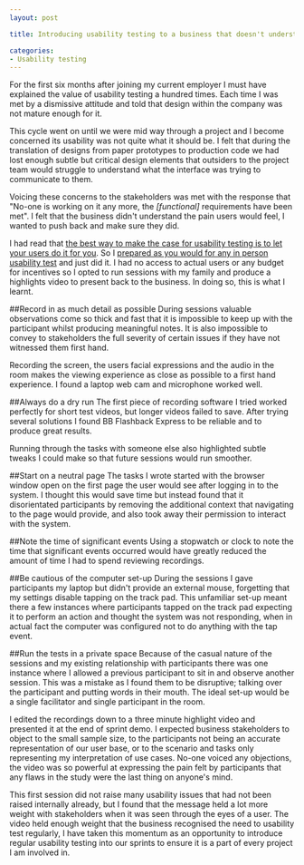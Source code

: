 ```yaml
---
layout: post

title: Introducing usability testing to a business that doesn't understand its value

categories:
- Usability testing
---
```


For the first six months after joining my current employer I must have explained the value of usability testing a hundred times. Each time I was met by a dismissive attitude and told that design within the company was not mature enough for it.

This cycle went on until we were mid way through a project and I become concerned its usability was not quite what it should be. I felt that during the translation of designs from paper prototypes to production code we had lost enough subtle but critical design elements that outsiders to the project team would struggle to understand what the interface was trying to communicate to them.

Voicing these concerns to the stakeholders was met with the response that "No-one is working on it any more, the _[functional]_ requirements have been met". I felt that the business didn't understand the pain users would feel, I wanted to push back and make sure they did.

I had read that <a href="http://www.usertesting.com/blog/2013/09/24/help-my-boss-doesnt-think-usability-testing-is-worth-it-2/">the best way to make the case for usability testing is to let your users do it for you</a>. So I <a href="http://www.sensible.com/downloads-rsme.html">prepared as you would for any in person usability test</a> and just did it. I had no access to actual users or any budget for incentives so I opted to run sessions with my family and produce a highlights video to present back to the business. In doing so, this is what I learnt.




##Record in as much detail as possible
During sessions valuable observations come so thick and fast that it is impossible to keep up with the participant whilst producing meaningful notes. It is also impossible to convey to stakeholders the full severity of certain issues if they have not witnessed them first hand.

Recording the screen, the users facial expressions and the audio in the room makes the viewing experience as close as possible to a first hand experience. I found a laptop web cam and microphone worked well.




##Always do a dry run
The first piece of recording software I tried worked perfectly for short test videos, but longer videos failed to save. After trying several solutions I found BB Flashback Express to be reliable and to produce great results.

Running through the tasks with someone else also highlighted subtle tweaks I could make so that future sessions would run smoother.




##Start on a neutral page
The tasks I wrote started with the browser window open on the first page the user would see after logging in to the system. I thought this would save time but instead found that it disorientated participants by removing the additional context that navigating to the page would provide, and also took away their permission to interact with the system.




##Note the time of significant events
Using a stopwatch or clock to note the time that significant events occurred would have greatly reduced the amount of time I had to spend reviewing recordings.




##Be cautious of the computer set-up
During the sessions I gave participants my laptop but didn't provide an external mouse, forgetting that my settings disable tapping on the track pad. This unfamiliar set-up meant there a few instances where participants tapped on the track pad expecting it to perform an action and thought the system was not responding, when in actual fact the computer was configured not to do anything with the tap event.




##Run the tests in a private space
Because of the casual nature of the sessions and my existing relationship with participants there was one instance where I allowed a previous participant to sit in and observe another session. This was a mistake as I found them to be disruptive; talking over the participant and putting words in their mouth. The ideal set-up would be a single facilitator and single participant in the room.




I edited the recordings down to a three minute highlight video and presented it at the end of sprint demo. I expected business stakeholders to object to the small sample size, to the participants not being an accurate representation of our user base, or to the scenario and tasks only representing my interpretation of use cases. No-one voiced any objections, the video was so powerful at expressing the pain felt by participants that any flaws in the study were the last thing on anyone's mind.

This first session did not raise many usability issues that had not been raised internally already, but I found that the message held a lot more weight with stakeholders when it was seen through the eyes of a user. The video held enough weight that the business recognised the need to usability test regularly, I have taken this momentum as an opportunity to introduce regular usability testing into our sprints to ensure it is a part of every project I am involved in.